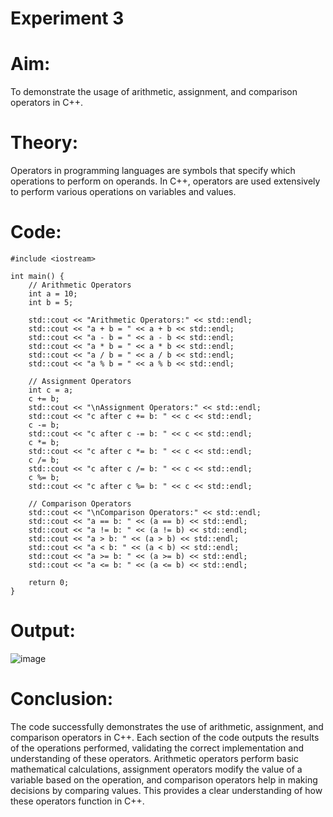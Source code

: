 # Experiment 3
# Aim:
To demonstrate the usage of arithmetic, assignment, and comparison operators in C++.

# Theory:
Operators in programming languages are symbols that specify which operations to perform on operands. In C++, operators are used extensively to perform various operations on variables and values.

# Code:
```
#include <iostream>

int main() {
    // Arithmetic Operators
    int a = 10;
    int b = 5;
    
    std::cout << "Arithmetic Operators:" << std::endl;
    std::cout << "a + b = " << a + b << std::endl;
    std::cout << "a - b = " << a - b << std::endl;
    std::cout << "a * b = " << a * b << std::endl;
    std::cout << "a / b = " << a / b << std::endl;
    std::cout << "a % b = " << a % b << std::endl;

    // Assignment Operators
    int c = a;
    c += b;
    std::cout << "\nAssignment Operators:" << std::endl;
    std::cout << "c after c += b: " << c << std::endl;
    c -= b;
    std::cout << "c after c -= b: " << c << std::endl;
    c *= b;
    std::cout << "c after c *= b: " << c << std::endl;
    c /= b;
    std::cout << "c after c /= b: " << c << std::endl;
    c %= b;
    std::cout << "c after c %= b: " << c << std::endl;

    // Comparison Operators
    std::cout << "\nComparison Operators:" << std::endl;
    std::cout << "a == b: " << (a == b) << std::endl;
    std::cout << "a != b: " << (a != b) << std::endl;
    std::cout << "a > b: " << (a > b) << std::endl;
    std::cout << "a < b: " << (a < b) << std::endl;
    std::cout << "a >= b: " << (a >= b) << std::endl;
    std::cout << "a <= b: " << (a <= b) << std::endl;

    return 0;
}
```

# Output:
![image](https://github.com/user-attachments/assets/85a0fbe2-b7ce-4c11-a961-6b60659b7ab4)


# Conclusion:
The code successfully demonstrates the use of arithmetic, assignment, and comparison operators in C++. Each section of the code outputs the results of the operations performed, validating the correct implementation and understanding of these operators. Arithmetic operators perform basic mathematical calculations, assignment operators modify the value of a variable based on the operation, and comparison operators help in making decisions by comparing values. This provides a clear understanding of how these operators function in C++.

